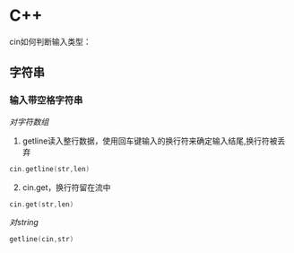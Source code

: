 # C++

cin如何判断输入类型：



## 字符串

### 输入带空格字符串

*对字符数组*

1. getline读入整行数据，使用回车键输入的换行符来确定输入结尾,换行符被丢弃 

```c
cin.getline(str,len)
```

2. cin.get，换行符留在流中

```c
cin.get(str,len)
```

*对string*

```c
getline(cin,str)
```

